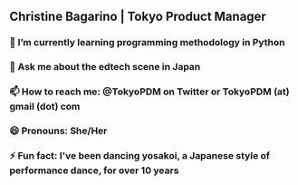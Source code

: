 ## Christine Bagarino | Tokyo Product Manager

### 🌱 I’m currently learning programming methodology in Python
### 💬 Ask me about the edtech scene in Japan
### 📫 How to reach me: @TokyoPDM on Twitter or TokyoPDM (at) gmail (dot) com
### 😄 Pronouns: She/Her
### ⚡ Fun fact: I've been dancing yosakoi, a Japanese style of performance dance, for over 10 years

<!--
**tokyopdm/tokyopdm** is a ✨ _special_ ✨ repository because its `README.md` (this file) appears on your GitHub profile.

Here are some ideas to get you started:

- 🔭 I’m currently working on ...
- 🌱 I’m currently learning ...
- 👯 I’m looking to collaborate on ...
- 🤔 I’m looking for help with ...
- 💬 Ask me about ...
- 📫 How to reach me: ...
- 😄 Pronouns: ...
- ⚡ Fun fact: ...
-->
